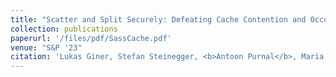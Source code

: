 ```yaml
---
title: "Scatter and Split Securely: Defeating Cache Contention and Occupancy Attacks"
collection: publications
paperurl: '/files/pdf/SassCache.pdf'
venue: "S&P '23"
citation: 'Lukas Giner, Stefan Steinegger, <b>Antoon Purnal</b>, Maria Eichlseder, Thomas Unterluggauer, Stefan Mangard, and Daniel Gruss'
---
```


